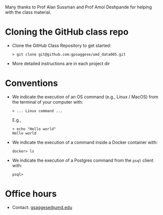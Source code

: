 Many thanks to Prof Alan Sussman and Prof Amol Deshpande for helping with the class
material.

# Cloning the GitHub class repo

- Clone the GitHub Class Repository to get started:
  ```
  > git clone git@github.com:gpsaggese/umd_data605.git
  ```
- More detailed instructions are in each project dir

# Conventions
- We indicate the execution of an OS command (e.g., Linux / MacOS) from the terminal
  of your computer with:
  ```
  > ... Linux command ...
  ```
  E.g.,
  ```
  > echo "Hello world"
  Hello world
  ```

- We indicate the execution of a command inside a Docker container with:
  ```
  docker> ls 
  ```

- We indicate the execution of a Postgres command from the `psql` client with:
  ```
  psql> 
  ```

# Office hours
- Contact: gsaggese@umd.edu
